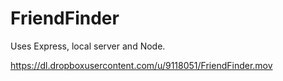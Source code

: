 # FriendFinder
Uses Express, local server and Node.

https://dl.dropboxusercontent.com/u/9118051/FriendFinder.mov
